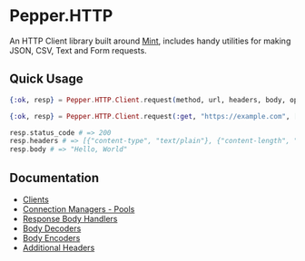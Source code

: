 # Pepper.HTTP

An HTTP Client library built around [Mint](https://github.com/elixir-mint/mint), includes handy utilities for making JSON, CSV, Text and Form requests.

## Quick Usage

```elixir
{:ok, resp} = Pepper.HTTP.Client.request(method, url, headers, body, options)

{:ok, resp} = Pepper.HTTP.Client.request(:get, "https://example.com", [{"user-agent", "pepper-http/0.6.0"}], nil, [])

resp.status_code # => 200
resp.headers # => [{"content-type", "text/plain"}, {"content-length", "12"}]
resp.body # => "Hello, World"
```

## Documentation

* [Clients](docs/clients.md)
* [Connection Managers - Pools](docs/connection_managers.md)
* [Response Body Handlers](docs/response_body_handlers.md)
* [Body Decoders](docs/body_decoders.md)
* [Body Encoders](docs/body_encoders.md)
* [Additional Headers](docs/additional_headers.md)
